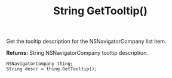 ﻿---
uid: crmscript_ref_NSNavigatorCompany_GetTooltip
title: String GetTooltip()
intellisense: NSNavigatorCompany.GetTooltip
keywords: NSNavigatorCompany, GetTooltip
so.topic: reference
---

Get the tooltip description for the NSNavigatorCompany list item.

**Returns:** String NSNavigatorCompany tooltip description.

```crmscript
NSNavigatorCompany thing;
String descr = thing.GetTooltip();
```


